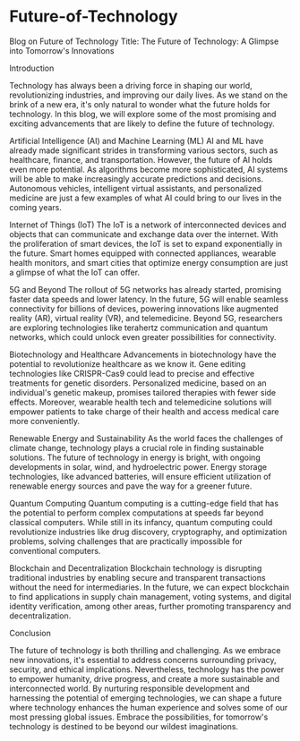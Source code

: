 # Future-of-Technology
Blog on Future of Technology
Title: The Future of Technology: A Glimpse into Tomorrow's Innovations

Introduction

Technology has always been a driving force in shaping our world, revolutionizing industries, and improving our daily lives. As we stand on the brink of a new era, it's only natural to wonder what the future holds for technology. In this blog, we will explore some of the most promising and exciting advancements that are likely to define the future of technology.

Artificial Intelligence (AI) and Machine Learning (ML)
AI and ML have already made significant strides in transforming various sectors, such as healthcare, finance, and transportation. However, the future of AI holds even more potential. As algorithms become more sophisticated, AI systems will be able to make increasingly accurate predictions and decisions. Autonomous vehicles, intelligent virtual assistants, and personalized medicine are just a few examples of what AI could bring to our lives in the coming years.

Internet of Things (IoT)
The IoT is a network of interconnected devices and objects that can communicate and exchange data over the internet. With the proliferation of smart devices, the IoT is set to expand exponentially in the future. Smart homes equipped with connected appliances, wearable health monitors, and smart cities that optimize energy consumption are just a glimpse of what the IoT can offer.

5G and Beyond
The rollout of 5G networks has already started, promising faster data speeds and lower latency. In the future, 5G will enable seamless connectivity for billions of devices, powering innovations like augmented reality (AR), virtual reality (VR), and telemedicine. Beyond 5G, researchers are exploring technologies like terahertz communication and quantum networks, which could unlock even greater possibilities for connectivity.

Biotechnology and Healthcare
Advancements in biotechnology have the potential to revolutionize healthcare as we know it. Gene editing technologies like CRISPR-Cas9 could lead to precise and effective treatments for genetic disorders. Personalized medicine, based on an individual's genetic makeup, promises tailored therapies with fewer side effects. Moreover, wearable health tech and telemedicine solutions will empower patients to take charge of their health and access medical care more conveniently.

Renewable Energy and Sustainability
As the world faces the challenges of climate change, technology plays a crucial role in finding sustainable solutions. The future of technology in energy is bright, with ongoing developments in solar, wind, and hydroelectric power. Energy storage technologies, like advanced batteries, will ensure efficient utilization of renewable energy sources and pave the way for a greener future.

Quantum Computing
Quantum computing is a cutting-edge field that has the potential to perform complex computations at speeds far beyond classical computers. While still in its infancy, quantum computing could revolutionize industries like drug discovery, cryptography, and optimization problems, solving challenges that are practically impossible for conventional computers.

Blockchain and Decentralization
Blockchain technology is disrupting traditional industries by enabling secure and transparent transactions without the need for intermediaries. In the future, we can expect blockchain to find applications in supply chain management, voting systems, and digital identity verification, among other areas, further promoting transparency and decentralization.

Conclusion

The future of technology is both thrilling and challenging. As we embrace new innovations, it's essential to address concerns surrounding privacy, security, and ethical implications. Nevertheless, technology has the power to empower humanity, drive progress, and create a more sustainable and interconnected world. By nurturing responsible development and harnessing the potential of emerging technologies, we can shape a future where technology enhances the human experience and solves some of our most pressing global issues. Embrace the possibilities, for tomorrow's technology is destined to be beyond our wildest imaginations.





